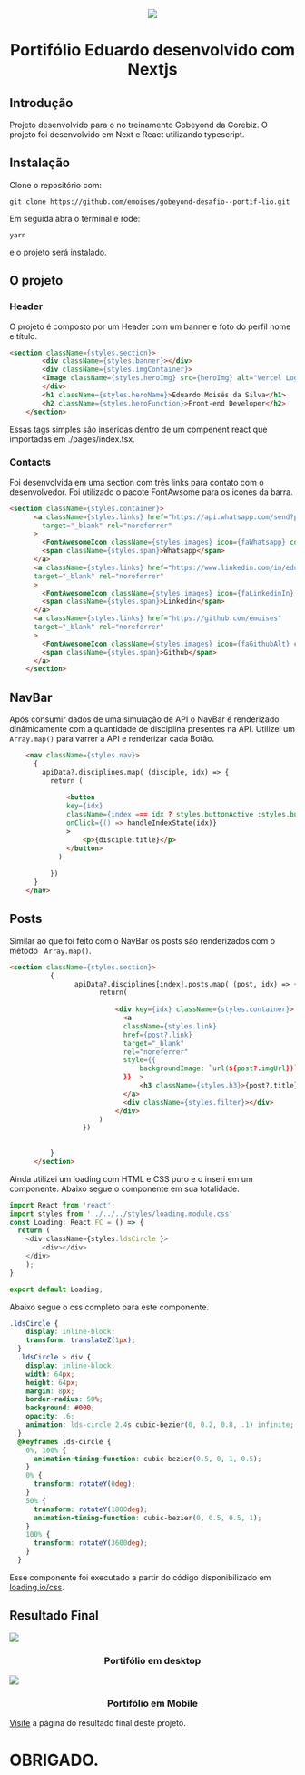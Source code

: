 <p align="center">
  <img src="https://raw.githubusercontent.com/emoises/gobeyond-desafio--portif-lio/main/public/images/header.png">
  <br/>
  <h1 align="center">Portifólio Eduardo desenvolvido com Nextjs</h1>
</p>


## Introdução 
Projeto desenvolvido para o no treinamento Gobeyond da Corebiz.
O projeto foi desenvolvido em Next e React utilizando typescript.


## Instalação

Clone o repositório com: 
```
git clone https://github.com/emoises/gobeyond-desafio--portif-lio.git
```

Em seguida abra o terminal e rode: 
```
yarn
```
e o projeto será instalado.

## O projeto
### Header
O projeto é composto por um Header com um banner e foto do perfil nome e título.
```HTML
<section className={styles.section}>
        <div className={styles.banner}></div>
        <div className={styles.imgContainer}>
        <Image className={styles.heroImg} src={heroImg} alt="Vercel Logo" width={100} height={100}  />
        </div>
        <h1 className={styles.heroName}>Eduardo Moisés da Silva</h1>
        <h2 className={styles.heroFunction}>Front-end Developer</h2>
    </section>
```
Essas tags simples são inseridas dentro de um compenent react que importadas em ./pages/index.tsx.

### Contacts
Foi desenvolvida em uma section com três links para contato com o desenvolvedor. 
Foi utilizado o pacote FontAwsome para os icones da barra.

```HTML
<section className={styles.container}>
      <a className={styles.links} href="https://api.whatsapp.com/send?phone=5599987654321" 
        target="_blank" rel="noreferrer"
      > 
        <FontAwesomeIcon className={styles.images} icon={faWhatsapp} color="#333" size={"2x"} />
        <span className={styles.span}>Whatsapp</span>
      </a>
      <a className={styles.links} href="https://www.linkedin.com/in/eduardomoises/"
      target="_blank" rel="noreferrer"
      >
        <FontAwesomeIcon className={styles.images} icon={faLinkedinIn} color="#333" size={"2x"} />
        <span className={styles.span}>Linkedin</span>
      </a>
      <a className={styles.links} href="https://github.com/emoises"
      target="_blank" rel="noreferrer"
      >
        <FontAwesomeIcon className={styles.images} icon={faGithubAlt} color="#333" size={"2x"} />
        <span className={styles.span}>Github</span>
      </a>
    </section>
```
## NavBar

Após consumir dados de uma simulação de API o NavBar é renderizado dinâmicamente com a quantidade de disciplina presentes na API. 
Utilizei um  ```Array.map()``` para varrer a API e renderizar cada Botão.

```HTML
    <nav className={styles.nav}>
      {
        apiData?.disciplines.map( (disciple, idx) => {
          return (
          
              <button  
              key={idx} 
              className={index === idx ? styles.buttonActive :styles.button}
              onClick={() => handleIndexState(idx)}
              >
                  <p>{disciple.title}</p>
              </button>
            )
                
          })
      }
    </nav>
```

## Posts

Similar ao que foi feito com o NavBar os posts são renderizados com o método ``` Array.map()```. 

```HTML
<section className={styles.section}>
          {
                apiData?.disciplines[index].posts.map( (post, idx) => {
                      return(
                          
                          <div key={idx} className={styles.container}>
                            <a 
                            className={styles.link}  
                            href={post?.link}
                            target="_blank" 
                            rel="noreferrer"
                            style={{
                                backgroundImage: `url(${post?.imgUrl})`
                            }}  >
                                <h3 className={styles.h3}>{post?.title}</h3>
                            </a>
                            <div className={styles.filter}></div>
                          </div>
                      )
                  })
                  
      
          }
      </section>
```

Ainda utilizei um loading com HTML e CSS puro e o inseri em um componente.
Abaixo segue o componente em sua totalidade.

```js
import React from 'react';
import styles from '../../../styles/loading.module.css'
const Loading: React.FC = () => {
  return (
    <div className={styles.ldsCircle }>
        <div></div>
    </div>
    );
}

export default Loading;
```
Abaixo segue o css completo para este componente.
```css
.ldsCircle {
    display: inline-block;
    transform: translateZ(1px);
  }
  .ldsCircle > div {
    display: inline-block;
    width: 64px;
    height: 64px;
    margin: 8px;
    border-radius: 50%;
    background: #000;
    opacity: .6;
    animation: lds-circle 2.4s cubic-bezier(0, 0.2, 0.8, .1) infinite;
  }
  @keyframes lds-circle {
    0%, 100% {
      animation-timing-function: cubic-bezier(0.5, 0, 1, 0.5);
    }
    0% {
      transform: rotateY(0deg);
    }
    50% {
      transform: rotateY(1800deg);
      animation-timing-function: cubic-bezier(0, 0.5, 0.5, 1);
    }
    100% {
      transform: rotateY(3600deg);
    }
  }
```
Esse componente foi executado a partir do código disponibilizado em [loading.io/css](https://loading.io/css). 

## **Resultado Final**
<img src="https://raw.githubusercontent.com/emoises/gobeyond-desafio--portif-lio/main/public/images/desktop.png">
  <br/>
  <h3 align="center">Portifólio em desktop</h3>


<img  src="https://raw.githubusercontent.com/emoises/gobeyond-desafio--portif-lio/main/public/images/mobile.png">
  <br/>
  <h3 align="center">Portifólio em Mobile</h3>


[Visite](https://gobeyond-portifolio-edumoises.vercel.app/) a página do resultado final deste projeto.

# **OBRIGADO.**